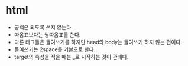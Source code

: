 # html

- 공백은 되도록 쓰지 않는다.
- 따옴표보다는 쌍따옴표를 쓴다.
- 다른 태그들은 들여쓰기를 하지만 head와 body는 들여쓰기 하지 않는 편이다.
- 들여쓰기는 2space를 기본으로 한다.
- target의 속성을 적을 때는 _로 시작하는 것이 관례다.